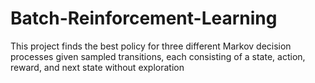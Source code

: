 # Batch-Reinforcement-Learning
This project finds the best policy for three different Markov decision processes given sampled transitions, each consisting of a state, action, reward, and next state without exploration 
